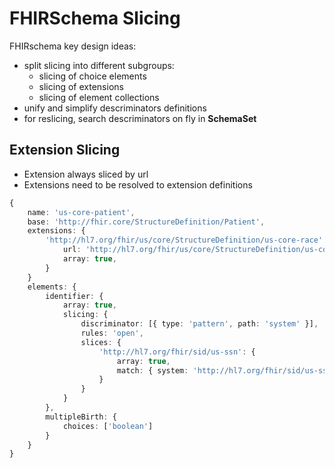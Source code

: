 # FHIRSchema Slicing

FHIRschema key design ideas:

* split slicing into different subgroups:
  * slicing of choice elements
  * slicing of extensions
  * slicing of element collections
* unify and simplify descriminators definitions
* for reslicing, search descriminators on fly in **SchemaSet**


## Extension Slicing

* Extension always sliced by url
* Extensions need to be resolved to extension definitions

```ts
{
    name: 'us-core-patient',
    base: 'http://fhir.core/StructureDefinition/Patient',
    extensions: {
        'http://hl7.org/fhir/us/core/StructureDefinition/us-core-race': {
            url: 'http://hl7.org/fhir/us/core/StructureDefinition/us-core-race',
            array: true,
        }
    }
    elements: {
        identifier: {
            array: true,
            slicing: {
                discriminator: [{ type: 'pattern', path: 'system' }],
                rules: 'open',
                slices: {
                    'http://hl7.org/fhir/sid/us-ssn': {
                        array: true,
                        match: { system: 'http://hl7.org/fhir/sid/us-ssn' }
                    }
                }
            }
        },
        multipleBirth: {
            choices: ['boolean']
        }
    }
}
```
